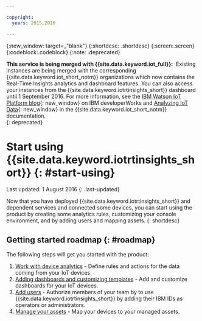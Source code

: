 ```yaml
---

copyright:
  years: 2015,2016

---
```


{:new_window: target=\_"blank"}
{:shortdesc: .shortdesc}
{:screen:.screen}
{:codeblock:.codeblock}
{:note: .deprecated}

**This service is being merged with {{site.data.keyword.iot_full}}:**  Existing instances are being merged with the corresponding {{site.data.keyword.iot_short_notm}} organizations which now contains the Real-Time Insights analytics and dashboard features. You can also access your instances from the {{site.data.keyword.iotrtinsights_short}} dashboard until 1 September 2016. For more information, see the [IBM Watson IoT Platform blog](https://developer.ibm.com/iotplatform/2016/04/28/iot-real-time-insights-and-watson-iot-platform-a-match-made-in-heaven/){: new_window} on IBM developerWorks and [Analyzing IoT Data](https://new-console.{DomainName}/docs/services/IoT/analytics.html){: new_window} in the {{site.data.keyword.iot_short_notm}} documentation.  
{: deprecated}

# Start using {{site.data.keyword.iotrtinsights_short}} {: #start-using}
Last updated: 1 August 2016
{: .last-updated}

Now that you have deployed {{site.data.keyword.iotrtinsights_short}} and dependent services and connected some devices, you can start using the product by creating some analytics rules, customizing your console environment, and by adding users and mapping assets.
{: shortdesc}

## Getting started roadmap  {: #roadmap}
The following steps will get you started with the product:  
1. [Work with device analytics](rules.html "Work with device analytics") - Define rules and actions for the data coming from your IoT devices.
2. [Adding dashboards and customizing templates](dashboards.html "Work with device analytics") - Add and customize dashboards for your IoT devices.
3. [Add users](users.html "Add users") - Authorize members of your team by to use {{site.data.keyword.iotrtinsights_short}} by adding their IBM IDs as operators or administrators.
4. [Manage your assets](assets.html "Manage your assets") - Map your devices to your managed assets.
